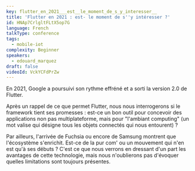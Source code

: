 ```yaml
---
key: flutter_en_2021___est__le_moment_de_s_y_interesser__
title: 'Flutter en 2021 : est- le moment de s''y intéresser ?'
id: HNAp7CrlgltFLtX5op7G
language: French
talkType: conference
tags:
  - mobile-iot
complexity: Beginner
speakers:
  - edouard_marquez
draft: false
videoId: VckYCFdPrZw
---
```


En 2021, Google a poursuivi son rythme effréné et a sorti la version 2.0 de Flutter. 

Après un rappel de ce que permet Flutter, nous nous interrogerons si le framework tient ses promesses : est-ce un bon outil pour concevoir des applications non pas multiplateforme, mais pour "l'ambiant computing" (un mot valise qui désigne tous les objets connectés qui nous entourent) ?

Par ailleurs, l'arrivée de Fuchsia ou encore de Samsung montrent que l'écosystème s'enrichit. Est-ce de la pur com' ou 
un mouvement qui n'en est qu'à ses débuts ? C'est ce que nous verrons en dressant d'un part les avantages de cette technologie, mais nous n'oublierons pas d'évoquer quelles limitations sont toujours présentes.
